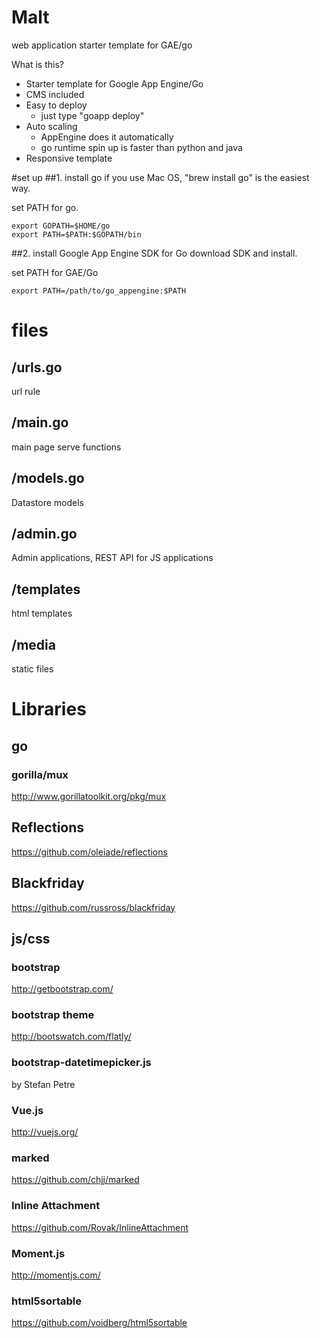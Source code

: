 Malt
==============

web application starter template for GAE/go

What is this?

- Starter template for Google App Engine/Go
- CMS included 
- Easy to deploy
    - just type "goapp deploy"
- Auto scaling
    - AppEngine does it automatically
    - go runtime spin up is faster than python and java
- Responsive template

#set up
##1. install go
if you use Mac OS, "brew install go" is the easiest way.

set PATH for go.
```
export GOPATH=$HOME/go
export PATH=$PATH:$GOPATH/bin
```

##2. install Google App Engine SDK for Go
download SDK and install.

set PATH for GAE/Go
```
export PATH=/path/to/go_appengine:$PATH
```

# files
## /urls.go
url rule

## /main.go
main page serve functions

## /models.go
Datastore models

## /admin.go
Admin applications, REST API for JS applications

## /templates
html templates

## /media
static files

# Libraries
## go
### gorilla/mux
http://www.gorillatoolkit.org/pkg/mux

## Reflections
https://github.com/oleiade/reflections

## Blackfriday
https://github.com/russross/blackfriday

## js/css
### bootstrap
http://getbootstrap.com/

### bootstrap theme
http://bootswatch.com/flatly/

### bootstrap-datetimepicker.js
by Stefan Petre

### Vue.js
http://vuejs.org/

### marked
https://github.com/chjj/marked

### Inline Attachment
https://github.com/Rovak/InlineAttachment

### Moment.js
http://momentjs.com/

### html5sortable
https://github.com/voidberg/html5sortable
